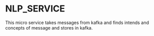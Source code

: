 # NLP_SERVICE

This micro service takes messages from kafka and finds intends and concepts of message
and stores in kafka.